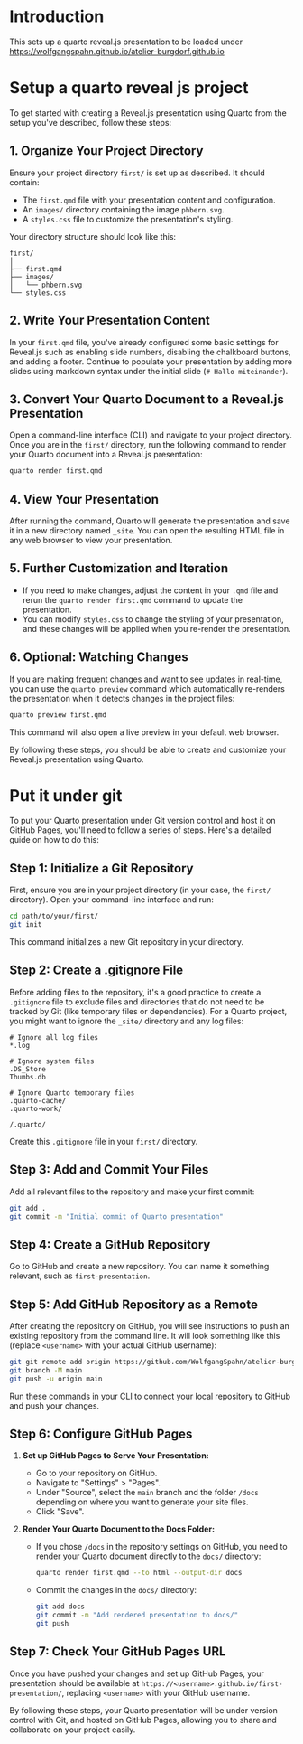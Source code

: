 # Introduction

This sets up a quarto reveal.js presentation to be loaded under https://wolfgangspahn.github.io/atelier-burgdorf.github.io 


# Setup a quarto reveal js project

To get started with creating a Reveal.js presentation using Quarto from the setup you've described, follow these steps:

## 1. Organize Your Project Directory
Ensure your project directory `first/` is set up as described. It should contain:
- The `first.qmd` file with your presentation content and configuration.
- An `images/` directory containing the image `phbern.svg`.
- A `styles.css` file to customize the presentation's styling.

Your directory structure should look like this:
```
first/
│
├── first.qmd
├── images/
│   └── phbern.svg
└── styles.css
```

## 2. Write Your Presentation Content
In your `first.qmd` file, you've already configured some basic settings for Reveal.js such as enabling slide numbers, disabling the chalkboard buttons, and adding a footer. Continue to populate your presentation by adding more slides using markdown syntax under the initial slide (`# Hallo miteinander`). 

## 3. Convert Your Quarto Document to a Reveal.js Presentation
Open a command-line interface (CLI) and navigate to your project directory. Once you are in the `first/` directory, run the following command to render your Quarto document into a Reveal.js presentation:

```bash
quarto render first.qmd
```

## 4. View Your Presentation
After running the command, Quarto will generate the presentation and save it in a new directory named `_site`. You can open the resulting HTML file in any web browser to view your presentation.

## 5. Further Customization and Iteration
- If you need to make changes, adjust the content in your `.qmd` file and rerun the `quarto render first.qmd` command to update the presentation.
- You can modify `styles.css` to change the styling of your presentation, and these changes will be applied when you re-render the presentation.

## 6. Optional: Watching Changes
If you are making frequent changes and want to see updates in real-time, you can use the `quarto preview` command which automatically re-renders the presentation when it detects changes in the project files:

```bash
quarto preview first.qmd
```

This command will also open a live preview in your default web browser.

By following these steps, you should be able to create and customize your Reveal.js presentation using Quarto.

# Put it under git

To put your Quarto presentation under Git version control and host it on GitHub Pages, you'll need to follow a series of steps. Here's a detailed guide on how to do this:

## Step 1: Initialize a Git Repository
First, ensure you are in your project directory (in your case, the `first/` directory). Open your command-line interface and run:

```bash
cd path/to/your/first/
git init
```

This command initializes a new Git repository in your directory.

## Step 2: Create a .gitignore File
Before adding files to the repository, it's a good practice to create a `.gitignore` file to exclude files and directories that do not need to be tracked by Git (like temporary files or dependencies). For a Quarto project, you might want to ignore the `_site/` directory and any log files:

```plaintext
# Ignore all log files
*.log

# Ignore system files
.DS_Store
Thumbs.db

# Ignore Quarto temporary files
.quarto-cache/
.quarto-work/

/.quarto/
```

Create this `.gitignore` file in your `first/` directory.

## Step 3: Add and Commit Your Files
Add all relevant files to the repository and make your first commit:

```bash
git add .
git commit -m "Initial commit of Quarto presentation"
```

## Step 4: Create a GitHub Repository
Go to GitHub and create a new repository. You can name it something relevant, such as `first-presentation`.

## Step 5: Add GitHub Repository as a Remote
After creating the repository on GitHub, you will see instructions to push an existing repository from the command line. It will look something like this (replace `<username>` with your actual GitHub username):

```bash
git git remote add origin https://github.com/WolfgangSpahn/atelier-burgdorf.github.io
git branch -M main
git push -u origin main
```

Run these commands in your CLI to connect your local repository to GitHub and push your changes.

## Step 6: Configure GitHub Pages
1. **Set up GitHub Pages to Serve Your Presentation:**
   - Go to your repository on GitHub.
   - Navigate to "Settings" > "Pages".
   - Under "Source", select the `main` branch and the folder `/docs` depending on where you want to generate your site files.
   - Click "Save".

2. **Render Your Quarto Document to the Docs Folder:**
   - If you chose `/docs` in the repository settings on GitHub, you need to render your Quarto document directly to the `docs/` directory:
   
     ```bash
     quarto render first.qmd --to html --output-dir docs
     ```
   
   - Commit the changes in the `docs/` directory:

     ```bash
     git add docs
     git commit -m "Add rendered presentation to docs/"
     git push
     ```

## Step 7: Check Your GitHub Pages URL
Once you have pushed your changes and set up GitHub Pages, your presentation should be available at `https://<username>.github.io/first-presentation/`, replacing `<username>` with your GitHub username.

By following these steps, your Quarto presentation will be under version control with Git, and hosted on GitHub Pages, allowing you to share and collaborate on your project easily.